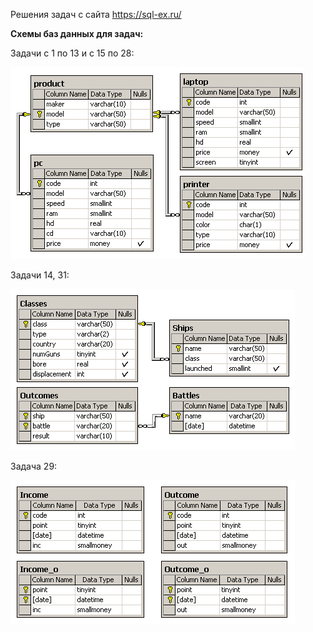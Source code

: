 Решения задач с сайта https://sql-ex.ru/

**Схемы баз данных для задач:**

Задачи с 1 по 13 и с 15 по 28:

![Diagram_computers](resources/computers.gif)

Задачи 14, 31:

![Diagram_ships](resources/ships.gif)

Задача 29:

![Diagram_income](resources/income.gif)